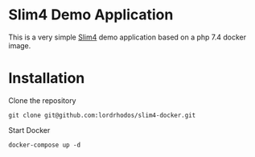 # Slim4 Demo Application

This is a very simple [Slim4](https://www.slimframework.com/) demo application
based on a php 7.4 docker image.

# Installation

Clone the repository

    git clone git@github.com:lordrhodos/slim4-docker.git
    
Start Docker

    docker-compose up -d